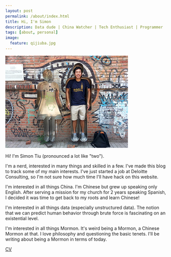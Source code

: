 ```yaml
---
layout: post
permalink: /about/index.html
title: Hi, I'm Simon
description: Data dude | China Watcher | Tech Enthusiast | Programmer
tags: [about, personal]
image:
  feature: qijiuba.jpg
---
```

![Me](/images/798.jpg)

Hi! I'm Simon Tiu (pronounced a lot like "two"). 

I'm a nerd, interested in many things and skilled in a few. I've made this blog to track some of my main interests. I've just started a job at Deloitte Consulting, so I'm not sure how much time I'll have hack on this website. 

I'm interested in all things China. I'm Chinese but grew up speaking only English. After serving a mission for my church for 2 years speaking Spanish, I decided it was time to get back to my roots and learn Chinese! 

I'm interested in all things data (especially unstructured data). The notion that we can predict human behavior through brute force is fascinating on an existential level.

I'm interested in all things Mormon. It's weird being a Mormon, a Chinese Mormon at that. I love philosophy and questioning the basic tenets. I'll be writing about being a Mormon in terms of today.

[CV](/assets/pdfs/SIMONTIU_CV.pdf)